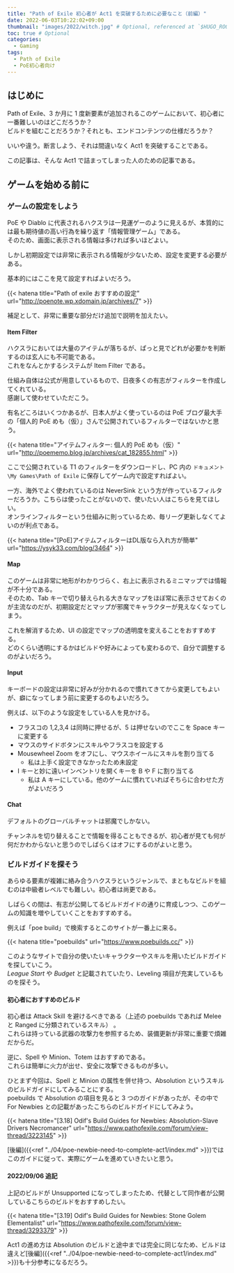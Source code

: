 ```yaml
---
title: "Path of Exile 初心者が Act1 を突破するために必要なこと（前編）"
date: 2022-06-03T10:22:02+09:00
thumbnail: "images/2022/witch.jpg" # Optional, referenced at `$HUGO_ROOT/static/images/thumbnail.jpg`
toc: true # Optional
categories:
  - Gaming
tags:
  - Path of Exile
  - PoE初心者向け
---
```


## はじめに

Path of Exile、3 か月に 1 度新要素が追加されるこのゲームにおいて、初心者に一番難しいのはどこだろうか？  
ビルドを組むことだろうか？それとも、エンドコンテンツの仕様だろうか？

いいや違う。断言しよう、それは間違いなく Act1 を突破することである。

この記事は、そんな Act1 で詰まってしまった人のための記事である。

## ゲームを始める前に

### ゲームの設定をしよう

PoE や Diablo に代表されるハクスラは一見運ゲーのように見えるが、本質的には最も期待値の高い行為を繰り返す「情報管理ゲーム」である。  
そのため、画面に表示される情報は多ければ多いほどよい。

しかし初期設定では非常に表示される情報が少ないため、設定を変更する必要がある。

基本的にはここを見て設定すればよいだろう。

{{< hatena title="Path of exile おすすめの設定" url="http://poenote.wp.xdomain.jp/archives/7" >}}

補足として、非常に重要な部分だけ追加で説明を加えたい。

#### Item Filter

ハクスラにおいては大量のアイテムが落ちるが、ぱっと見でどれが必要かを判断するのは玄人にも不可能である。  
これをなんとかするシステムが Item Filter である。

仕組み自体は公式が用意しているもので、日夜多くの有志がフィルターを作成してくれている。  
感謝して使わせていただこう。

有名どころはいくつかあるが、日本人がよく使っているのは PoE ブログ最大手の「個人的 PoE めも（仮）」さんで公開されているフィルターではないかと思う。

{{< hatena title="アイテムフィルター: 個人的 PoE めも（仮）" url="http://poememo.blog.jp/archives/cat_182855.html" >}}

ここで公開されている T1 のフィルターをダウンロードし、PC 内の `ドキュメント\My Games\Path of Exile` に保存してゲーム内で設定すればよい。

一方、海外でよく使われているのは NeverSink という方が作っているフィルターだろうか。こちらは使ったことがないので、使いたい人はこちらを見てほしい。  
オンラインフィルターという仕組みに則っているため、毎リーグ更新しなくてよいのが利点である。

{{< hatena title="[PoE]アイテムフィルターはDL版なら入れ方が簡単" url="https://ysyk33.com/blog/3464" >}}

#### Map

このゲームは非常に地形がわかりづらく、右上に表示されるミニマップでは情報が不十分である。  
そのため、Tab キーで切り替えられる大きなマップをほぼ常に表示させておくのが主流なのだが、初期設定だとマップが邪魔でキャラクターが見えなくなってしまう。

これを解消するため、UI の設定でマップの透明度を変えることをおすすめする。  
どのくらい透明にするかはビルドや好みによっても変わるので、自分で調整するのがよいだろう。

#### Input

キーボードの設定は非常に好みが分かれるので慣れてきてから変更してもよいが、癖になってしまう前に変更するのもよいだろう。

例えば、以下のような設定をしている人を見かける。

- フラスコの 1,2,3,4 は同時に押せるが、5 は押せないのでここを Space キーに変更する
- マウスのサイドボタンにスキルやフラスコを設定する
- Mousewheel Zoom をオフにし、マウスホイールにスキルを割り当てる
  - 私は上手く設定できなかったため未設定
- I キーと妙に遠いインベントリを開くキーを B や F に割り当てる
  - 私は A キーにしている。他のゲームに慣れていればそちらに合わせた方がよいだろう

#### Chat

デフォルトのグローバルチャットは邪魔でしかない。

チャンネルを切り替えることで情報を得ることもできるが、初心者が見ても何が何だかわからないと思うのでしばらくはオフにするのがよいと思う。

### ビルドガイドを探そう

あらゆる要素が複雑に絡み合うハクスラというジャンルで、まともなビルドを組むのは中級者レベルでも難しい。初心者は尚更である。

しばらくの間は、有志が公開してるビルドガイドの通りに育成しつつ、このゲームの知識を増やしていくことをおすすめする。

例えば「poe build」で検索するとこのサイトが一番上に来る。

{{< hatena title="poebuilds" url="https://www.poebuilds.cc/" >}}

このようなサイトで自分の使いたいキャラクターやスキルを用いたビルドガイドを探していこう。  
_League Start_ や _Budget_ と記載されていたり、Leveling 項目が充実しているものを探そう。

#### 初心者におすすめのビルド

初心者は Attack Skill を避けるべきである（上述の poebuilds であれば Melee と Ranged に分類されているスキル） 。  
これらは持っている武器の攻撃力を参照するため、装備更新が非常に重要で煩雑だからだ。

逆に、Spell や Minion、Totem はおすすめである。  
これらは簡単に火力が出せ、安全に攻撃できるものが多い。

ひとまず今回は、Spell と Minion の属性を併せ持つ、Absolution というスキルのビルドガイドにしてみることにする。  
poebuilds で Absolution の項目を見ると 3 つのガイドがあったが、その中で For Newbies との記載があったこちらのビルドガイドにしてみよう。

{{< hatena title="[3.18] Odif's Build Guides for Newbies: Absolution-Slave Drivers Necromancer" url="https://www.pathofexile.com/forum/view-thread/3223145" >}}

[後編]({{<ref "../04/poe-newbie-need-to-complete-act1/index.md" >}})ではこのガイドに従って、実際にゲームを進めていきたいと思う。

#### 2022/09/06 追記

上記のビルドが Unsupported になってしまったため、代替として同作者が公開しているこちらのビルドをおすすめしたい。

{{< hatena title="[3.19] Odif's Build Guides for Newbies: Stone Golem Elementalist" url="https://www.pathofexile.com/forum/view-thread/3293379" >}}

Act1 の進め方は Absolution のビルドと途中までは完全に同じなため、ビルドは違えど[後編]({{<ref "../04/poe-newbie-need-to-complete-act1/index.md" >}})も十分参考になるだろう。
